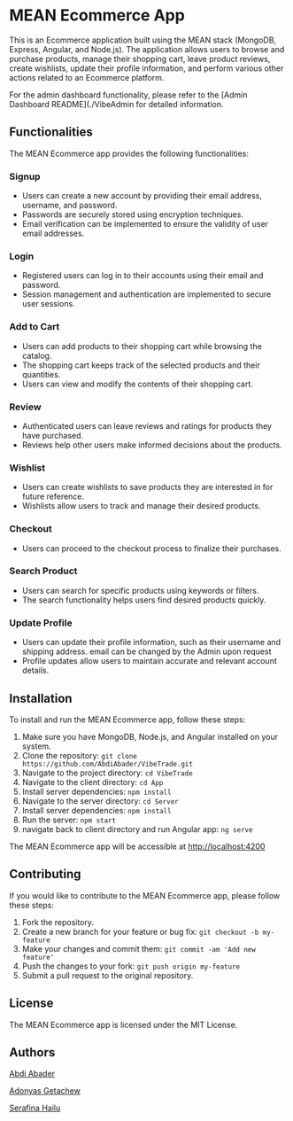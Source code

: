 # MEAN Ecommerce App

This is an Ecommerce application built using the MEAN stack (MongoDB, Express, Angular, and Node.js). The application allows users to browse and purchase products, manage their shopping cart, leave product reviews, create wishlists, update their profile information, and perform various other actions related to an Ecommerce platform.

For the admin dashboard functionality, please refer to the [Admin Dashboard README](./VibeAdmin for detailed information.

## Functionalities

The MEAN Ecommerce app provides the following functionalities:

### Signup

- Users can create a new account by providing their email address, username, and password.
- Passwords are securely stored using encryption techniques.
- Email verification can be implemented to ensure the validity of user email addresses.

### Login

- Registered users can log in to their accounts using their email and password.
- Session management and authentication are implemented to secure user sessions.

### Add to Cart

- Users can add products to their shopping cart while browsing the catalog.
- The shopping cart keeps track of the selected products and their quantities.
- Users can view and modify the contents of their shopping cart.

### Review

- Authenticated users can leave reviews and ratings for products they have purchased.
- Reviews help other users make informed decisions about the products.

### Wishlist

- Users can create wishlists to save products they are interested in for future reference.
- Wishlists allow users to track and manage their desired products.

### Checkout

- Users can proceed to the checkout process to finalize their purchases.

### Search Product

- Users can search for specific products using keywords or filters.
- The search functionality helps users find desired products quickly.

### Update Profile

- Users can update their profile information, such as their username and shipping address. email can be changed by the Admin upon request
- Profile updates allow users to maintain accurate and relevant account details.

## Installation

To install and run the MEAN Ecommerce app, follow these steps:

1. Make sure you have MongoDB, Node.js, and Angular installed on your system.
2. Clone the repository: `git clone https://github.com/AbdiAbader/VibeTrade.git`
3. Navigate to the project directory: `cd VibeTrade`
4. Navigate to the client directory: `cd App`
5. Install server dependencies: `npm install`
6. Navigate to the server directory: `cd Server`
7. Install server dependencies: `npm install`
8. Run the server: `npm start`
9. navigate back to client directory and run Angular app: `ng serve`

The MEAN Ecommerce app will be accessible at [http://localhost:4200](http://localhost4200)

## Contributing

If you would like to contribute to the MEAN Ecommerce app, please follow these steps:

1. Fork the repository.
2. Create a new branch for your feature or bug fix: `git checkout -b my-feature`
3. Make your changes and commit them: `git commit -am 'Add new feature'`
4. Push the changes to your fork: `git push origin my-feature`
5. Submit a pull request to the original repository.

## License

The MEAN Ecommerce app is licensed under the MIT License.

## Authors
[Abdi Abader](https://github.com/AbdiAbader)

[Adonyas Getachew](https://github.com/AdonyasG)

[Serafina Hailu](https://github.com/Sara3394)


